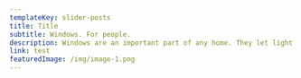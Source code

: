 ```yaml
---
templateKey: slider-posts
title: Title
subtitle: Windows. For people.
description: Windows are an important part of any home. They let light in, and help to keep the temperature inside comfortable. While they help to improve the look of your property, it can be difficult to know when it’s time to replace them.
link: test
featuredImage: /img/image-1.png
---
```

